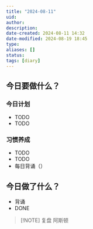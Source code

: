 ```yaml
---
title: "2024-08-11"
uid: 
author: 
description: 
date-created: 2024-08-11 14:32
date-modified: 2024-08-19 18:45
type: 
aliases: []
status: 
tags: [diary]
---
```


## 今日要做什么？

### 今日计划

- TODO
- TODO

### 习惯养成

- TODO
- TODO
- 每日背诵（）

## 今日做了什么？

- 背诵
- DONE

> [!NOTE] 复盘
> 阿斯顿
